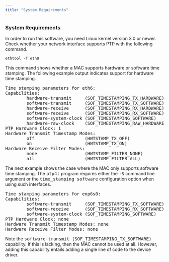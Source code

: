```yaml
---
title: "System Requirements"
---
```


### System Requirements

In order to run this software, you need Linux kernel version 3.0 or
newer.  Check whether your network interface supports PTP with the
following command.

`ethtool -T eth0`

This command shows whether a MAC supports hardware or software time
stamping.  The following example output indicates support for
hardware time stamping.

<pre>
Time stamping parameters for eth6:
Capabilities:
        hardware-transmit     (SOF_TIMESTAMPING_TX_HARDWARE)
        software-transmit     (SOF_TIMESTAMPING_TX_SOFTWARE)
        hardware-receive      (SOF_TIMESTAMPING_RX_HARDWARE)
        software-receive      (SOF_TIMESTAMPING_RX_SOFTWARE)
        software-system-clock (SOF_TIMESTAMPING_SOFTWARE)
        hardware-raw-clock    (SOF_TIMESTAMPING_RAW_HARDWARE)
PTP Hardware Clock: 1
Hardware Transmit Timestamp Modes:
        off                   (HWTSTAMP_TX_OFF)
        on                    (HWTSTAMP_TX_ON)
Hardware Receive Filter Modes:
        none                  (HWTSTAMP_FILTER_NONE)
        all                   (HWTSTAMP_FILTER_ALL)
</pre>

The next example shows the case where the MAC only supports software
time stamping.  The <tt>ptp4l</tt> program requires either the <tt>-S</tt> command
line argument or the <tt>time_stamping software</tt> configuration option
when using such interfaces.

<pre>
Time stamping parameters for enp6s0:
Capabilities:
        software-transmit     (SOF_TIMESTAMPING_TX_SOFTWARE)
        software-receive      (SOF_TIMESTAMPING_RX_SOFTWARE)
        software-system-clock (SOF_TIMESTAMPING_SOFTWARE)
PTP Hardware Clock: none
Hardware Transmit Timestamp Modes: none
Hardware Receive Filter Modes: none
</pre>

Note the <tt>software-transmit (SOF_TIMESTAMPING_TX_SOFTWARE)</tt>
capability.  If this is lacking, then the MAC cannot be used at
all.  However, adding this capability entails adding a single line
of code to the device driver.
  
&nbsp; 
